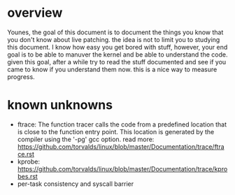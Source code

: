 # overview
Younes, the goal of this document is to document the things you know that you don't know about live patching. the idea is not to limit you to studying this document. I know
how easy you get bored with stuff, however, your end goal is to be able to manuver the kernel and be able to understand the code. given this goal, after a while try to read
the stuff documented and see if you came to know if you understand them now. this is a nice way to measure progress.

# known unknowns
* ftrace: The function tracer calls the code from a predefined location that is close to the function entry point. This location is generated by the compiler using the '-pg' 
  gcc option. read more: https://github.com/torvalds/linux/blob/master/Documentation/trace/ftrace.rst
* kprobe: https://github.com/torvalds/linux/blob/master/Documentation/trace/kprobes.rst
* per-task consistency and syscall barrier